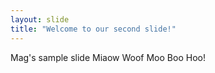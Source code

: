 ```yaml
---
layout: slide
title: "Welcome to our second slide!"
---
```

Mag's sample slide
Miaow
Woof
Moo
Boo
Hoo!
